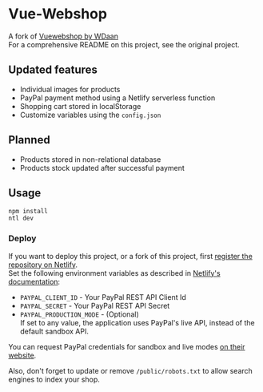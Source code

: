 # Vue-Webshop

A fork of [Vuewebshop by WDaan](https://github.com/WDaan/Vuewebshop)  
For a comprehensive README on this project, see the original project.

## Updated features

- Individual images for products
- PayPal payment method using a Netlify serverless function
- Shopping cart stored in localStorage
- Customize variables using the `config.json`

## Planned

- Products stored in non-relational database
- Products stock updated after successful payment

## Usage

```
npm install
ntl dev
```

### Deploy

If you want to deploy this project, or a fork of this project, first [register the repository on Netlify](https://www.netlify.com/products/build/).  
Set the following environment variables as described in [Netlify's documentation](https://docs.netlify.com/environment-variables/get-started/#site-environment-variables):

- `PAYPAL_CLIENT_ID` - Your PayPal REST API Client Id
- `PAYPAL_SECRET` - Your PayPal REST API Secret
- `PAYPAL_PRODUCTION_MODE` - (Optional)  
  If set to any value, the application uses PayPal's live API, instead of the default sandbox API.

You can request PayPal credentials for sandbox and live modes [on their website](https://developer.paypal.com/dashboard/applications/sandbox).

Also, don't forget to update or remove `/public/robots.txt` to allow search engines to index your shop.
